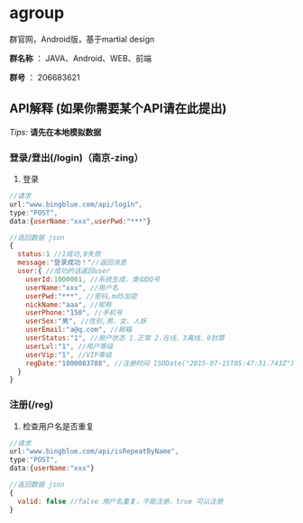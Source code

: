 # agroup
群官网，Android版，基于martial design

**群名称** ： JAVA、Android、WEB、前端

**群号** ： 206683621

## API解释 (如果你需要某个API请在此提出)

*Tips:*  **请先在本地模拟数据**

### 登录/登出(/login)（南京-zing）
1. 登录

```js
//请求
url:"www.bingblue.com/api/login",
type:"POST",
data:{userName:"xxx",userPwd:"***"}

//返回数据 json
{
  status:1 //1成功,0失败
  message:"登录成功！"//返回消息
  user:{ //成功的话返回user
    userId:1000001, //系统生成，类似QQ号
    userName:"xxx", //用户名
    userPwd:"***", //密码,md5加密
    nickName:"aaa", //昵称
    userPhone:"150", //手机号
    userSex:"男", //性别,男、女、人妖
    userEmail:"a@q.com", //邮箱
    userStatus:"1", //用户状态 1.正常 2.在线、3离线、0封禁
    userLvl:"1", //用户等级
    userVip:"1", //VIP等级
    regDate:"1000083788", //注册时间 ISODate("2015-07-15T05:47:31.743Z")
  }
}
```

### 注册(/reg) 
1. 检查用户名是否重复

```js
//请求
url:"www.bingblue.com/api/isRepeatByName",
type:"POST",
data:{userName:"xxx"}

//返回数据 json
{
  valid: false //false 用户名重复，不能注册，true 可以注册
}